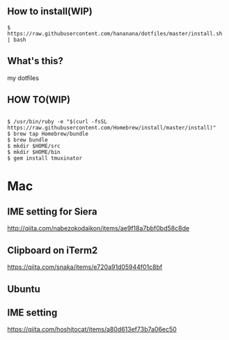 ## How to install(WIP)

```
$ https://raw.githubusercontent.com/hananana/dotfiles/master/install.sh | bash
```

## What's this?

my dotfiles

## HOW TO(WIP)

```

$ /usr/bin/ruby -e "$(curl -fsSL https://raw.githubusercontent.com/Homebrew/install/master/install)"
$ brew tap Homebrew/bundle
$ brew bundle
$ mkdir $HOME/src
$ mkdir $HOME/bin
$ gem install tmuxinator

```

# Mac

## IME setting for Siera

http://qiita.com/nabezokodaikon/items/ae9f18a7bbf0bd58c8de

## Clipboard on iTerm2

https://qiita.com/snaka/items/e720a91d05944f01c8bf

## Ubuntu

## IME setting

https://qiita.com/hoshitocat/items/a80d613ef73b7a06ec50
